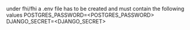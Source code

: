 under fhi/fhi a .env file has to be created and must contain the following values
POSTGRES_PASSWORD=<POSTGRES_PASSWORD>
DJANGO_SECRET=<DJANGO_SECRET>
